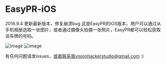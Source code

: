 # EasyPR-iOS

2016.9.4 更新最新版本，修复崩溃bug
这是EasyPR的iOS版本，用户可以通过从手机相册选取一张图片，或者通过摄像头拍摄一张照片，EasyPR都可以轻松获取该车牌的号码。

 ![image](https://github.com/zhoushiwei/EasyPR-iOS/blob/master/IMG_2885.PNG)
 ![image](https://github.com/zhoushiwei/EasyPR-iOS/blob/master/IMG_2886.PNG)
               
有任何问题请发issues，或者联系我visionhackerstudio@gmail.com :)
